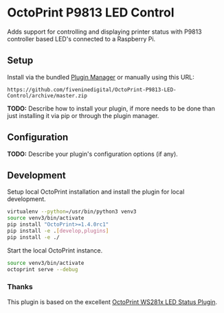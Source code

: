 # OctoPrint P9813 LED Control

Adds support for controlling and displaying printer status with P9813 controller based LED's connected to a Raspberry Pi.

## Setup

Install via the bundled [Plugin Manager](https://docs.octoprint.org/en/master/bundledplugins/pluginmanager.html)
or manually using this URL:

    https://github.com/fiveninedigital/OctoPrint-P9813-LED-Control/archive/master.zip

**TODO:** Describe how to install your plugin, if more needs to be done than just installing it via pip or through
the plugin manager.

## Configuration

**TODO:** Describe your plugin's configuration options (if any).

## Development

Setup local OctoPrint installation and install the plugin for local development.

```sh
virtualenv --python=/usr/bin/python3 venv3
source venv3/bin/activate
pip install "OctoPrint>=1.4.0rc1"
pip install -e .[develop,plugins]
pip install -e ./
```

Start the local OctoPrint instance.

```sh
source venv3/bin/activate
octoprint serve --debug
```

### Thanks

This plugin is based on the excellent [OctoPrint WS281x LED Status Plugin](https://github.com/cp2004/OctoPrint-WS281x_LED_Status).
